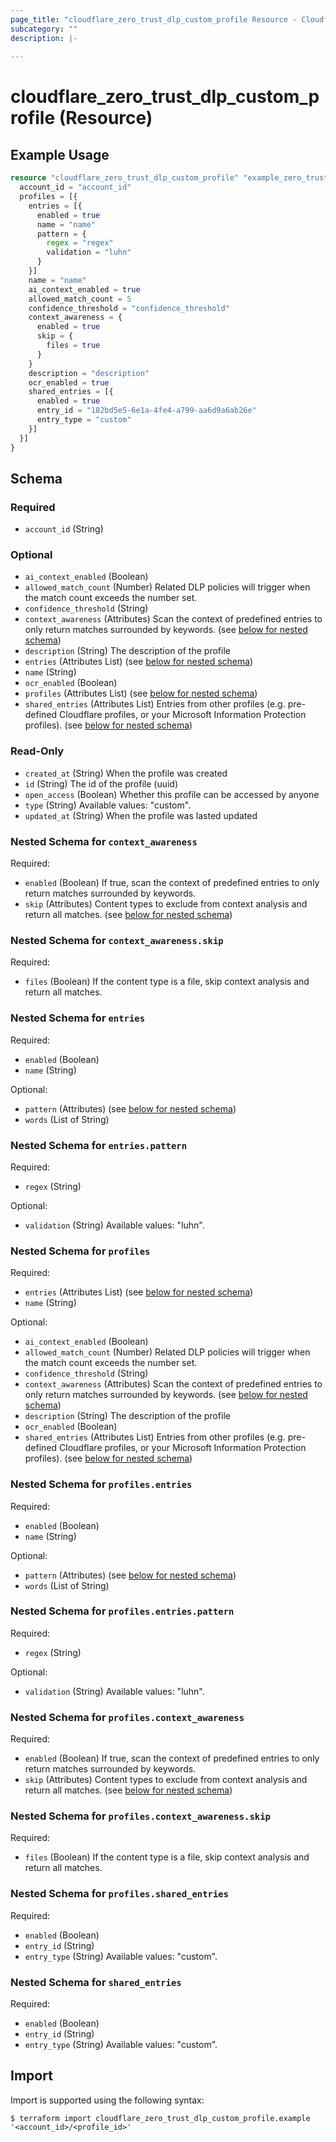 ```yaml
---
page_title: "cloudflare_zero_trust_dlp_custom_profile Resource - Cloudflare"
subcategory: ""
description: |-
  
---
```


# cloudflare_zero_trust_dlp_custom_profile (Resource)



## Example Usage

```terraform
resource "cloudflare_zero_trust_dlp_custom_profile" "example_zero_trust_dlp_custom_profile" {
  account_id = "account_id"
  profiles = [{
    entries = [{
      enabled = true
      name = "name"
      pattern = {
        regex = "regex"
        validation = "luhn"
      }
    }]
    name = "name"
    ai_context_enabled = true
    allowed_match_count = 5
    confidence_threshold = "confidence_threshold"
    context_awareness = {
      enabled = true
      skip = {
        files = true
      }
    }
    description = "description"
    ocr_enabled = true
    shared_entries = [{
      enabled = true
      entry_id = "182bd5e5-6e1a-4fe4-a799-aa6d9a6ab26e"
      entry_type = "custom"
    }]
  }]
}
```

<!-- schema generated by tfplugindocs -->
## Schema

### Required

- `account_id` (String)

### Optional

- `ai_context_enabled` (Boolean)
- `allowed_match_count` (Number) Related DLP policies will trigger when the match count exceeds the number set.
- `confidence_threshold` (String)
- `context_awareness` (Attributes) Scan the context of predefined entries to only return matches surrounded by keywords. (see [below for nested schema](#nestedatt--context_awareness))
- `description` (String) The description of the profile
- `entries` (Attributes List) (see [below for nested schema](#nestedatt--entries))
- `name` (String)
- `ocr_enabled` (Boolean)
- `profiles` (Attributes List) (see [below for nested schema](#nestedatt--profiles))
- `shared_entries` (Attributes List) Entries from other profiles (e.g. pre-defined Cloudflare profiles, or your Microsoft Information Protection profiles). (see [below for nested schema](#nestedatt--shared_entries))

### Read-Only

- `created_at` (String) When the profile was created
- `id` (String) The id of the profile (uuid)
- `open_access` (Boolean) Whether this profile can be accessed by anyone
- `type` (String) Available values: "custom".
- `updated_at` (String) When the profile was lasted updated

<a id="nestedatt--context_awareness"></a>
### Nested Schema for `context_awareness`

Required:

- `enabled` (Boolean) If true, scan the context of predefined entries to only return matches surrounded by keywords.
- `skip` (Attributes) Content types to exclude from context analysis and return all matches. (see [below for nested schema](#nestedatt--context_awareness--skip))

<a id="nestedatt--context_awareness--skip"></a>
### Nested Schema for `context_awareness.skip`

Required:

- `files` (Boolean) If the content type is a file, skip context analysis and return all matches.



<a id="nestedatt--entries"></a>
### Nested Schema for `entries`

Required:

- `enabled` (Boolean)
- `name` (String)

Optional:

- `pattern` (Attributes) (see [below for nested schema](#nestedatt--entries--pattern))
- `words` (List of String)

<a id="nestedatt--entries--pattern"></a>
### Nested Schema for `entries.pattern`

Required:

- `regex` (String)

Optional:

- `validation` (String) Available values: "luhn".



<a id="nestedatt--profiles"></a>
### Nested Schema for `profiles`

Required:

- `entries` (Attributes List) (see [below for nested schema](#nestedatt--profiles--entries))
- `name` (String)

Optional:

- `ai_context_enabled` (Boolean)
- `allowed_match_count` (Number) Related DLP policies will trigger when the match count exceeds the number set.
- `confidence_threshold` (String)
- `context_awareness` (Attributes) Scan the context of predefined entries to only return matches surrounded by keywords. (see [below for nested schema](#nestedatt--profiles--context_awareness))
- `description` (String) The description of the profile
- `ocr_enabled` (Boolean)
- `shared_entries` (Attributes List) Entries from other profiles (e.g. pre-defined Cloudflare profiles, or your Microsoft Information Protection profiles). (see [below for nested schema](#nestedatt--profiles--shared_entries))

<a id="nestedatt--profiles--entries"></a>
### Nested Schema for `profiles.entries`

Required:

- `enabled` (Boolean)
- `name` (String)

Optional:

- `pattern` (Attributes) (see [below for nested schema](#nestedatt--profiles--entries--pattern))
- `words` (List of String)

<a id="nestedatt--profiles--entries--pattern"></a>
### Nested Schema for `profiles.entries.pattern`

Required:

- `regex` (String)

Optional:

- `validation` (String) Available values: "luhn".



<a id="nestedatt--profiles--context_awareness"></a>
### Nested Schema for `profiles.context_awareness`

Required:

- `enabled` (Boolean) If true, scan the context of predefined entries to only return matches surrounded by keywords.
- `skip` (Attributes) Content types to exclude from context analysis and return all matches. (see [below for nested schema](#nestedatt--profiles--context_awareness--skip))

<a id="nestedatt--profiles--context_awareness--skip"></a>
### Nested Schema for `profiles.context_awareness.skip`

Required:

- `files` (Boolean) If the content type is a file, skip context analysis and return all matches.



<a id="nestedatt--profiles--shared_entries"></a>
### Nested Schema for `profiles.shared_entries`

Required:

- `enabled` (Boolean)
- `entry_id` (String)
- `entry_type` (String) Available values: "custom".



<a id="nestedatt--shared_entries"></a>
### Nested Schema for `shared_entries`

Required:

- `enabled` (Boolean)
- `entry_id` (String)
- `entry_type` (String) Available values: "custom".

## Import

Import is supported using the following syntax:

```shell
$ terraform import cloudflare_zero_trust_dlp_custom_profile.example '<account_id>/<profile_id>'
```
